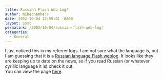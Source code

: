 ```yaml
---
title: Russian Flash Web Log?
author: mikechambers
date: 2002-10-04 12:59:01 -0800
layout: post
permalink: /2002/10/04/russian-flash-web-log/
categories:
  - General
---
```



I just noticed this in my referrer logs. I am not sure what the language is, but I am guessing that it is a [Russian language Flash weblog][1]. It looks like they are keeping up to date on the news, so if you read Russian (or whatever cyrillic language it is) check it out.  
You can view the page [here][1].

 [1]: http://flash-ripper.by.ru/